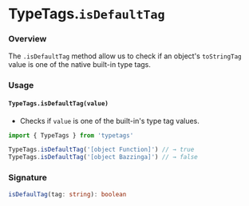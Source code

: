 # TypeTags.`isDefaultTag`

### Overview

The `.isDefaultTag` method allow us to check if an object's `toStringTag` value is one of the native built-in type tags.

### Usage

#### `TypeTags.isDefaultTag(value)`

- Checks if `value` is one of the built-in's type tag values.

```js
import { TypeTags } from 'typetags'

TypeTags.isDefaultTag('[object Function]') // → true
TypeTags.isDefaultTag('[object Bazzinga]') // → false
```

### Signature

```ts
isDefaulTag(tag: string): boolean
```
